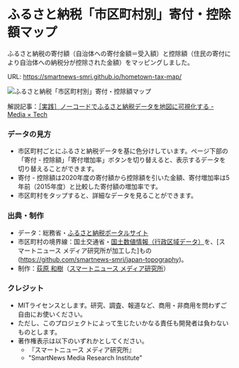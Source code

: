 # ふるさと納税「市区町村別」寄付・控除額マップ

ふるさと納税の寄付額（自治体への寄付金額＝受入額）と控除額（住民の寄付により自治体への納税分が控除された金額）をマッピングしました。

URL: https://smartnews-smri.github.io/hometown-tax-map/

![ふるさと納税「市区町村別」寄付・控除額マップ](https://smartnews-smri.github.io/hometown-tax-map/img/image_1200_630.png)

解説記事：[［実践］ノーコードでふるさと納税データを地図に可視化する - Media × Tech](https://www.mediatechnology.jp/entry/nocode_visualizations)

### データの見方
- 市区町村ごとにふるさと納税データを基に色分けしています。ページ下部の「寄付 - 控除額」「寄付増加率」ボタンを切り替えると、表示するデータを切り替えることができます。
- 寄付 - 控除額は2020年度の寄付額から控除額を引いた金額、寄付増加率は5年前（2015年度）と比較した寄付額の増加率です。
- 市区町村をタップすると、詳細なデータを見ることができます。

### 出典・制作
- データ：総務省・[ふるさと納税ポータルサイト](https://www.soumu.go.jp/main_sosiki/jichi_zeisei/czaisei/czaisei_seido/furusato/archive/)
- 市区町村の境界線：国土交通省・[国土数値情報（行政区域データ）](https://nlftp.mlit.go.jp/ksj/gml/datalist/KsjTmplt-N03-v3_0.html)を、[スマートニュース メディア研究所が加工した]もの(https://github.com/smartnews-smri/japan-topography)。
- 制作：[荻原 和樹](https://smartnews-smri.com/member/kazuki-ogiwara/)（[スマートニュース メディア研究所](https://smartnews-smri.com/)）

### クレジット
- MITライセンスとします。研究、調査、報道など、商用・非商用を問わずご自由にお使いください。
- ただし、このプロジェクトによって生じたいかなる責任も開発者は負わないものとします。
- 著作権表示は以下のいずれかとしてください。
  - 『スマートニュース メディア研究所』
  - "SmartNews Media Research Institute"
